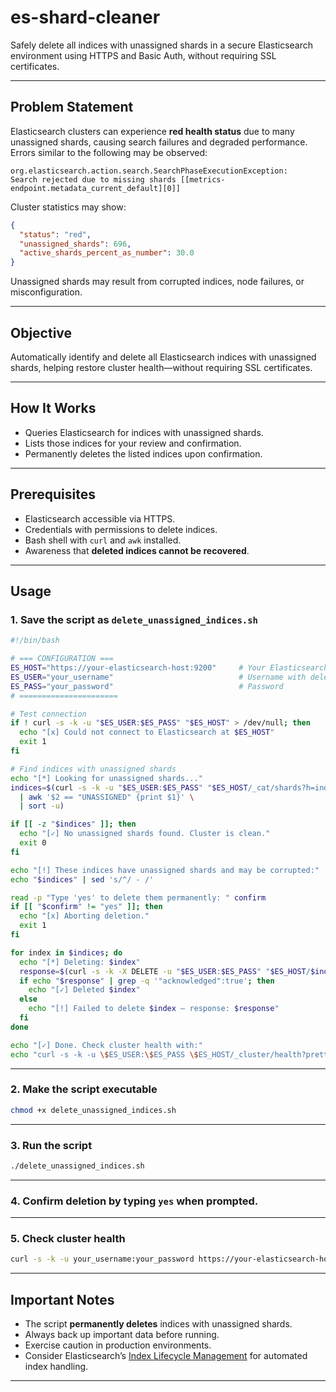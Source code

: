 # es-shard-cleaner

Safely delete all indices with unassigned shards in a secure Elasticsearch environment using HTTPS and Basic Auth, without requiring SSL certificates.

---

## Problem Statement

Elasticsearch clusters can experience **red health status** due to many unassigned shards, causing search failures and degraded performance. Errors similar to the following may be observed:

```
org.elasticsearch.action.search.SearchPhaseExecutionException:
Search rejected due to missing shards [[metrics-endpoint.metadata_current_default][0]]
```

Cluster statistics may show:
```json
{ 
  "status": "red", 
  "unassigned_shards": 696, 
  "active_shards_percent_as_number": 30.0 
}
```

Unassigned shards may result from corrupted indices, node failures, or misconfiguration.

---

## Objective

Automatically identify and delete all Elasticsearch indices with unassigned shards, helping restore cluster health—without requiring SSL certificates.

---

## How It Works

- Queries Elasticsearch for indices with unassigned shards.
- Lists those indices for your review and confirmation.
- Permanently deletes the listed indices upon confirmation.

---

## Prerequisites

- Elasticsearch accessible via HTTPS.
- Credentials with permissions to delete indices.
- Bash shell with `curl` and `awk` installed.
- Awareness that **deleted indices cannot be recovered**.

---

## Usage

### 1. Save the script as `delete_unassigned_indices.sh`

```bash
#!/bin/bash

# === CONFIGURATION ===
ES_HOST="https://your-elasticsearch-host:9200"     # Your Elasticsearch URL
ES_USER="your_username"                            # Username with delete access
ES_PASS="your_password"                            # Password
# ======================

# Test connection
if ! curl -s -k -u "$ES_USER:$ES_PASS" "$ES_HOST" > /dev/null; then
  echo "[x] Could not connect to Elasticsearch at $ES_HOST"
  exit 1
fi

# Find indices with unassigned shards
echo "[*] Looking for unassigned shards..."
indices=$(curl -s -k -u "$ES_USER:$ES_PASS" "$ES_HOST/_cat/shards?h=index,state" \
  | awk '$2 == "UNASSIGNED" {print $1}' \
  | sort -u)

if [[ -z "$indices" ]]; then
  echo "[✓] No unassigned shards found. Cluster is clean."
  exit 0
fi

echo "[!] These indices have unassigned shards and may be corrupted:"
echo "$indices" | sed 's/^/ - /'

read -p "Type 'yes' to delete them permanently: " confirm
if [[ "$confirm" != "yes" ]]; then
  echo "[x] Aborting deletion."
  exit 1
fi

for index in $indices; do
  echo "[*] Deleting: $index"
  response=$(curl -s -k -X DELETE -u "$ES_USER:$ES_PASS" "$ES_HOST/$index")
  if echo "$response" | grep -q '"acknowledged":true'; then
    echo "[✓] Deleted $index"
  else
    echo "[!] Failed to delete $index — response: $response"
  fi
done

echo "[✓] Done. Check cluster health with:"
echo "curl -s -k -u \$ES_USER:\$ES_PASS \$ES_HOST/_cluster/health?pretty"
```

---

### 2. Make the script executable

```bash
chmod +x delete_unassigned_indices.sh
```

---

### 3. Run the script

```bash
./delete_unassigned_indices.sh
```

---

### 4. Confirm deletion by typing `yes` when prompted.

---

### 5. Check cluster health

```bash
curl -s -k -u your_username:your_password https://your-elasticsearch-host:9200/_cluster/health?pretty
```

---

## Important Notes

- The script **permanently deletes** indices with unassigned shards.
- Always back up important data before running.
- Exercise caution in production environments.
- Consider Elasticsearch’s [Index Lifecycle Management](https://www.elastic.co/guide/en/elasticsearch/reference/current/index-lifecycle-management.html) for automated index handling.

---
